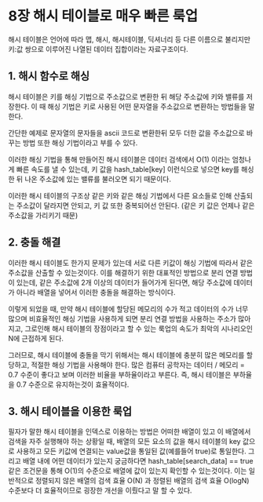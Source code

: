 # 8장 해시 테이블로 매우 빠른 룩업
해시 테이블은 언어에 따라 맵, 해시, 해시테이블, 딕셔너리 등 다른 이름으로 불리지만
키:값 쌍으로 이루어진 나열된 데이터 집합이라는 자료구조이다.

## 1. 해시 함수로 해싱
해시 테이블은 키를 해싱 기법으로 주소값으로 변환한 뒤 해당 주소값에 키와 밸류를 저장한다.
이 때 해싱 기법은 키로 사용된 어떤 문자열을 주소값으로 변환하는 방법들을 말한다.

간단한 예제로 문자열의 문자들을 ascii 코드로 변환한뒤 모두 더한 값을 주소값으로 바꾸는 방법 또한 해싱 기법이라고 부를 수 있다.

이러한 해싱 기법을 통해 만들어진 해시 테이블은 데이터 검색에서 O(1) 이라는 엄청나게 빠른 속도를 낼 수 있는데,
키 값을 hash_table[key] 이런식으로 넣으면 key를 해싱한 뒤 나온 주소값에 있는 밸류를 불러오면 되기 때문이다.

이러한 해시 테이블의 구조상 같은 키와 같은 해싱 기법에서 다른 요소들로 인해 산출되는 주소값이 달라지면 안되고,
키 값 또한 중복되어선 안된다. (같은 키 값은 언제나 같은 주소값을 가리키기 때문)

## 2. 충돌 해결
이러한 해시 테이블도 한가지 문제가 있는데 서로 다른 키값이 해싱 기법에 따라서 같은 주소값을 산출할 수 있는것이다.
이를 해결하기 위한 대표적인 방법으로 분리 연결 방법이 있는데, 같은 주소값에 2개 이상의 데이터가 들어가게 된다면, 해당 주소값에 데이터가 아니라
배열을 넣어서 이러한 충돌을 해결하는 방식이다.

이렇게 되었을 때, 만약 해시 테이블에 할당된 메모리의 수가 적고 데이터의 수가 너무 많으며 비효율적인 해싱 기법을 사용하게 되면
분리 연결 방법을 사용하는 주소가 많아지고, 그로인해 해시 테이블의 장점이라고 할 수 있는 룩업의 속도가 최악의 시나리오인 N에 근접하게 된다.

그러므로, 해시 테이블에 충돌을 막기 위해서는 해시 테이블에 충분히 많은 메모리를 할당하고, 적절한 해싱 기법을 사용해야 한다.
많은 컴퓨터 공학자는 데이터 / 메모리 = 0.7 수준이 좋다고 보며 이러한 비율을 부하율이라고 부른다.
즉, 해시 테이블은 부하율을 0.7 수준으로 유지하는것이 효율적이다.

## 3. 해시 테이블을 이용한 룩업
필자가 말한 해시 테이블을 인덱스로 이용하는 방법은 어떠한 배열이 있고 이 배열에서 검색을 자주 실행해야 하는 상황일 때,
배열의 모든 요소의 값을 해시 테이블의 key 값으로 사용하고 모든 키값에 연결되는 value값을 통일된 값(예를들어 true)로 통일한다.
그리고 배열 내에 어떤 데이터가 있는지 궁금하다면 hash_table[search_data] == true 같은 조건문을 통해 O(1)의 수준으로 배열에 값이 있는지
확인할 수 있는것이다. 이는 일반적으로 정렬되지 않은 배열의 검색 효율 O(N) 과 정렬된 배열의 검색 효율 O(logN) 수준보다 더 효율적이므로
굉장한 개선을 이뤘다고 말 할 수 있다.